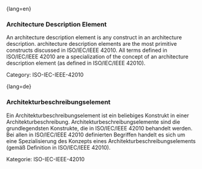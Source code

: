 {lang=en}
### Architecture Description Element

An architecture description element is any construct in an architecture description. architecture description elements are the most primitive constructs discussed in ISO/IEC/IEEE 42010. All terms defined in ISO/IEC/IEEE 42010 are a specialization of the concept of an architecture description element (as defined in ISO/IEC/IEEE 42010).

Category: ISO-IEC-IEEE-42010

{lang=de}
### Architekturbeschreibungselement

Ein Architekturbeschreibungselement ist ein beliebiges Konstrukt in
einer Architekturbeschreibung. Architekturbeschreibungselemente sind
die grundlegendsten Konstrukte, die in ISO/IEC/IEEE 42010 behandelt
werden. Bei allen in ISO/IEC/IEEE 42010 definierten Begriffen handelt
es sich um eine Spezialisierung des Konzepts eines
Architekturbeschreibungselements (gemäß Definition in ISO/IEC/IEEE
42010).

Kategorie: ISO-IEC-IEEE-42010
